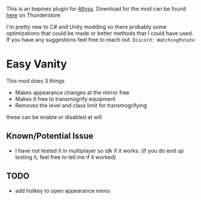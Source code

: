 This is an bepinex plugin for [Atlyss](https://store.steampowered.com/app/2768430/ATLYSS/). Download for the mod can be found [here](https://thunderstore.io/c/atlyss/p/WatchingPotatoes/EasyVanity/) on Thunderstore

I'm pretty new to C# and Unity modding so there probably some optimizations that could be made or better methods that I could have used.\
If you have any suggestions feel free to reach out. `Discord: WatchingPotato`
# Easy Vanity
This mod does 3 things
- Makes appearance changes at the mirror free
- Makes it free to transmogrify equipment
- Removes the level and class limit for transmogrifying

these can be enable or disabled at will

## Known/Potential Issue
- I have not tested it in multiplayer so idk if it works. (if you do end up testing it, feel free to tell me if it worked)

## TODO
- add hotkey to open appearance menu
